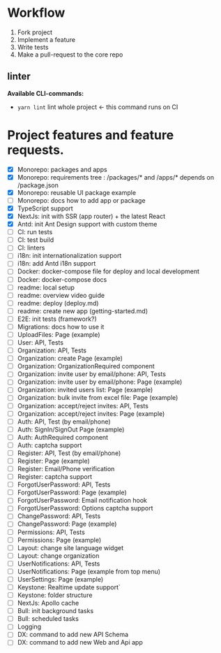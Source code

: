 # Workflow

1. Fork project
2. Implement a feature
3. Write tests
4. Make a pull-request to the core repo

## linter

**Available CLI-commands:**

 - `yarn lint` lint whole project <- this command runs on CI

# Project features and feature requests.

- [x] Monorepo: packages and apps
- [x] Monorepo: requirements tree : /packages/* and /apps/* depends on /package.json
- [x] Monorepo: reusable UI package example
- [ ] Monorepo: docs how to add app or package
- [x] TypeScript support
- [x] NextJs: init with SSR (app router) + the latest React
- [x] Antd: init Ant Design support with custom theme
- [ ] CI: run tests
- [ ] CI: test build
- [ ] CI: linters
- [ ] i18n: init internationalization support
- [ ] i18n: add Antd i18n support
- [ ] Docker: docker-compose file for deploy and local development
- [ ] Docker: docker-compose docs
- [ ] readme: local setup
- [ ] readme: overview video guide
- [ ] readme: deploy (deploy.md)
- [ ] readme: create new app (getting-started.md)
- [ ] E2E: init tests (framework?)
- [ ] Migrations: docs how to use it
- [ ] UploadFiles: Page (example)
- [ ] User: API, Tests
- [ ] Organization: API, Tests
- [ ] Organization: create Page (example)
- [ ] Organization: OrganizationRequired component
- [ ] Organization: invite user by email/phone: API, Tests
- [ ] Organization: invite user by email/phone: Page (example)
- [ ] Organization: invited users list: Page (example)
- [ ] Organization: bulk invite from excel file: Page (example)
- [ ] Organization: accept/reject invites: API, Tests
- [ ] Organization: accept/reject invites: Page (example)
- [ ] Auth: API, Test (by email/phone)
- [ ] Auth: SignIn/SignOut Page (example)
- [ ] Auth: AuthRequired component
- [ ] Auth: captcha support
- [ ] Register: API, Test (by email/phone)
- [ ] Register: Page (example)
- [ ] Register: Email/Phone verification
- [ ] Register: captcha support
- [ ] ForgotUserPassword: API, Tests
- [ ] ForgotUserPassword: Page (example)
- [ ] ForgotUserPassword: Email notification hook
- [ ] ForgotUserPassword: Options captcha support
- [ ] ChangePassword: API, Tests
- [ ] ChangePassword: Page (example)
- [ ] Permissions: API, Tests
- [ ] Permissions: Page (example)
- [ ] Layout: change site language widget
- [ ] Layout: change organization
- [ ] UserNotifications: API, Tests
- [ ] UserNotifications: Page (example from top menu)
- [ ] UserSettings: Page (example)
- [ ] Keystone: Realtime update support`
- [ ] Keystone: folder structure
- [ ] NextJs: Apollo cache
- [ ] Bull: init background tasks
- [ ] Bull: scheduled tasks
- [ ] Logging
- [ ] DX: command to add new API Schema
- [ ] DX: command to add new Web and Api app 
